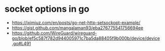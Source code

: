 # socket options in go

- https://iximiuz.com/en/posts/go-net-http-setsockopt-example/
- https://gist.github.com/mangalaman93/eba276775541756694ee
- https://github.com/WireGuard/wireguard-go/blob/ef5c587f782d944005971c7ba5da88405f9b000b/device/device.go#L491
